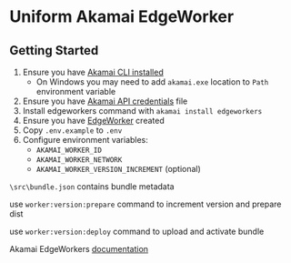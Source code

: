 # Uniform Akamai EdgeWorker

## Getting Started
1. Ensure you have [Akamai CLI installed](https://techdocs.akamai.com/edgeworkers/docs/akamai-cli)
	- On Windows you may need to add `akamai.exe` location to `Path` environment variable 
1. Ensure you have [Akamai API credentials](https://techdocs.akamai.com/developer/docs/set-up-authentication-credentials) file
1. Install edgeworkers command with `akamai install edgeworkers`
1. Ensure you have [EdgeWorker](https://control.akamai.com/apps/edgeworkers/#/edgeworkers) created
1. Copy `.env.example` to `.env`
1. Configure environment variables:
	- `AKAMAI_WORKER_ID`
	- `AKAMAI_WORKER_NETWORK`
	- `AKAMAI_WORKER_VERSION_INCREMENT` (optional)

`\src\bundle.json` contains bundle metadata

use `worker:version:prepare` command to increment version and prepare dist

use `worker:version:deploy` command to upload and activate bundle 

Akamai EdgeWorkers [documentation](https://techdocs.akamai.com/edgeworkers/docs/welcome-to-edgeworkers) 